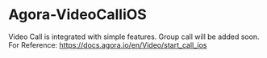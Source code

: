 # Agora-VideoCalliOS
Video Call is integrated with simple features. Group call will be added soon.
For Reference:
https://docs.agora.io/en/Video/start_call_ios
